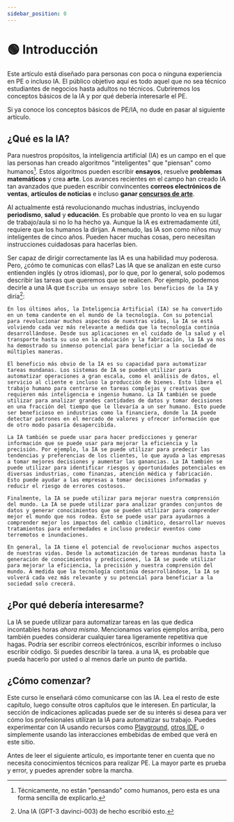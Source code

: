 ```yaml
---
sidebar_position: 0
---
```


# 🟢 Introducción

Este artículo está diseñado para personas con poca o ninguna experiencia en PE 
o incluso IA. El público objetivo aquí es todo aquel que no sea técnico
estudiantes de negocios hasta adultos no técnicos. Cubriremos los conceptos básicos de la IA y por qué debería
interesarle el PE.

Si ya conoce los conceptos básicos de PE/IA, no dude en pasar al siguiente artículo.

## ¿Qué es la IA?

Para nuestros propósitos, la inteligencia artificial (IA) es un campo en el que las personas han creado
algoritmos "inteligentes" que "piensan" como humanos[^1]. Estos algoritmos pueden escribir **ensayos**,
resuelve **problemas matemáticos** y crea **arte**. Los avances recientes en el campo han creado IA
tan avanzados que pueden escribir convincentes **correos electrónicos de ventas**, **artículos de noticias** e incluso
**ganar [concursos de arte](https://impakter.com/art-made-by-ai-wins-fine-arts-competition/)**.

AI actualmente está revolucionando muchas industrias, incluyendo **periodismo**, **salud** y
**educación**. Es probable que pronto lo vea en su lugar de trabajo/aula si no lo ha hecho
ya. Aunque la IA es extremadamente útil, requiere que los humanos la dirijan.
A menudo, las IA son como niños muy inteligentes de cinco años. Pueden hacer muchas cosas, pero necesitan
instrucciones cuidadosas para hacerlas bien.

Ser capaz de dirigir correctamente las IA es una habilidad muy poderosa. Pero, ¿cómo te comunicas con ellas?
Las IA que se analizan en este curso entienden inglés (y otros idiomas),
por lo que, por lo general, solo podemos describir las tareas que queremos que se realicen. Por ejemplo, podemos decirle a una IA que
`Escriba un ensayo sobre los beneficios de la IA` y diría[^2]:

```
En los últimos años, la Inteligencia Artificial (IA) se ha convertido en un tema candente en el mundo de la tecnología. Con su potencial para revolucionar muchos aspectos de nuestras vidas, la IA se está volviendo cada vez más relevante a medida que la tecnología continúa desarrollándose. Desde sus aplicaciones en el cuidado de la salud y el transporte hasta su uso en la educación y la fabricación, la IA ya nos ha demostrado su inmenso potencial para beneficiar a la sociedad de múltiples maneras.

El beneficio más obvio de la IA es su capacidad para automatizar tareas mundanas. Los sistemas de IA se pueden utilizar para automatizar operaciones a gran escala, como el análisis de datos, el servicio al cliente e incluso la producción de bienes. Esto libera el trabajo humano para centrarse en tareas complejas y creativas que requieren más inteligencia e ingenio humano. La IA también se puede utilizar para analizar grandes cantidades de datos y tomar decisiones en una fracción del tiempo que le llevaría a un ser humano. Esto puede ser beneficioso en industrias como la financiera, donde la IA puede detectar patrones en el mercado de valores y ofrecer información que de otro modo pasaría desapercibida.

La IA también se puede usar para hacer predicciones y generar información que se puede usar para mejorar la eficiencia y la precisión. Por ejemplo, la IA se puede utilizar para predecir las tendencias y preferencias de los clientes, lo que ayuda a las empresas a tomar mejores decisiones y aumentar las ganancias. La IA también se puede utilizar para identificar riesgos y oportunidades potenciales en diversas industrias, como finanzas, atención médica y fabricación. Esto puede ayudar a las empresas a tomar decisiones informadas y reducir el riesgo de errores costosos.

Finalmente, la IA se puede utilizar para mejorar nuestra comprensión del mundo. La IA se puede utilizar para analizar grandes conjuntos de datos y generar conocimientos que se pueden utilizar para comprender mejor el mundo que nos rodea. Esto se puede usar para ayudarnos a comprender mejor los impactos del cambio climático, desarrollar nuevos tratamientos para enfermedades e incluso predecir eventos como terremotos e inundaciones.

En general, la IA tiene el potencial de revolucionar muchos aspectos de nuestras vidas. Desde la automatización de tareas mundanas hasta la generación de conocimientos y predicciones, la IA se puede utilizar para mejorar la eficiencia, la precisión y nuestra comprensión del mundo. A medida que la tecnología continúa desarrollándose, la IA se volverá cada vez más relevante y su potencial para beneficiar a la sociedad solo crecerá.
```

## ¿Por qué debería interesarme?

La IA se puede utilizar para automatizar tareas en las que dedica incontables horas *ahora mismo*.
Mencionamos varios ejemplos arriba, pero también puedes considerar cualquier tarea ligeramente repetitiva que hagas.
Podría ser escribir correos electrónicos, escribir informes o incluso escribir código. Si puedes describir la tarea.
a una IA, es probable que pueda hacerlo por usted o al menos darle un punto de partida.

## ¿Cómo comenzar?

Este curso le enseñará cómo comunicarse con las IA.
Lea el resto de este capítulo, luego consulte otros capítulos que le interesen.
En particular, la sección de indicaciones aplicadas puede ser de su interés si desea
para ver cómo los profesionales utilizan la IA para automatizar su trabajo. Puedes experimentar con IA
usando recursos como [Playground](https://beta.openai.com/playground), [otros IDE](https://learnprompting.org/docs/IDEs/intro), o simplemente usando las interacciones embebidas de embed que verá en este sitio.

Antes de leer el siguiente artículo, es importante tener en cuenta que no necesita conocimientos técnicos para realizar PE. La mayor parte es prueba y error, y puedes aprender sobre la marcha.

[^1]: Técnicamente, no están "pensando" como humanos, pero esta es una forma sencilla de explicarlo.
[^2]: Una IA (GPT-3 davinci-003) de hecho escribió esto.